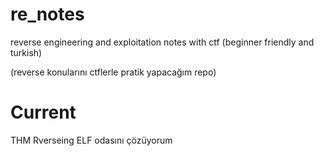 # re_notes
reverse engineering and exploitation notes with ctf (beginner friendly and turkish)

(reverse konularını ctflerle pratik yapacağım repo)

# Current 

THM Rverseing ELF odasını çözüyorum
